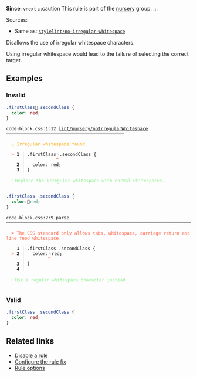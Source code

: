 **Since**: `vnext`
:::caution
This rule is part of the [nursery](/linter/rules/#nursery) group.
:::

Sources: 
- Same as: <a href="https://github.com/stylelint/stylelint/blob/main/lib/rules/no-irregular-whitespace/README.md" target="_blank"><code>stylelint/no-irregular-whitespace</code></a>

Disallows the use of irregular whitespace characters.

Using irregular whitespace would lead to the failure of selecting the correct target.

## Examples

### Invalid

```css
.firstClass.secondClass {
  color: red;
}
```

<pre class="language-text"><code class="language-text">code-block.css:1:12 <a href="https://biomejs.dev/linter/rules/no-irregular-whitespace">lint/nursery/noIrregularWhitespace</a> ━━━━━━━━━━━━━━━━━━━━━━━━━━━━━━━━━━━━━━━━━━━━━

<strong><span style="color: Orange;">  </span></strong><strong><span style="color: Orange;">⚠</span></strong> <span style="color: Orange;">Irregular whitespace found.</span>
  
<strong><span style="color: Tomato;">  </span></strong><strong><span style="color: Tomato;">&gt;</span></strong> <strong>1 │ </strong>.firstClass<span style="opacity: 0.8;">␋</span>.secondClass {
   <strong>   │ </strong>           <strong><span style="color: Tomato;">^</span></strong>
    <strong>2 │ </strong>  color: red;
    <strong>3 │ </strong>}
  
<strong><span style="color: lightgreen;">  </span></strong><strong><span style="color: lightgreen;">ℹ</span></strong> <span style="color: lightgreen;">Replace the irregular whitespace with normal whitespaces.</span>
  
</code></pre>

```css
.firstClass .secondClass {
  color:red;
}
```

<pre class="language-text"><code class="language-text">code-block.css:2:9 parse ━━━━━━━━━━━━━━━━━━━━━━━━━━━━━━━━━━━━━━━━━━━━━━━━━━━━━━━━━━━━━━━━━━━━━━━━━━━

<strong><span style="color: Tomato;">  </span></strong><strong><span style="color: Tomato;">✖</span></strong> <span style="color: Tomato;">The CSS standard only allows tabs, whitespace, carriage return and line feed whitespace.</span>
  
    <strong>1 │ </strong>.firstClass .secondClass {
<strong><span style="color: Tomato;">  </span></strong><strong><span style="color: Tomato;">&gt;</span></strong> <strong>2 │ </strong>  color:<span style="opacity: 0.8;">␋</span>red;
   <strong>   │ </strong>        <strong><span style="color: Tomato;">^</span></strong>
    <strong>3 │ </strong>}
    <strong>4 │ </strong>
  
<strong><span style="color: lightgreen;">  </span></strong><strong><span style="color: lightgreen;">ℹ</span></strong> <span style="color: lightgreen;">Use a regular whitespace character instead.</span>
  
</code></pre>

### Valid

```css
.firstClass .secondClass {
  color: red;
}
```

## Related links

- [Disable a rule](/linter/#disable-a-lint-rule)
- [Configure the rule fix](/linter#configure-the-rule-fix)
- [Rule options](/linter/#rule-options)

